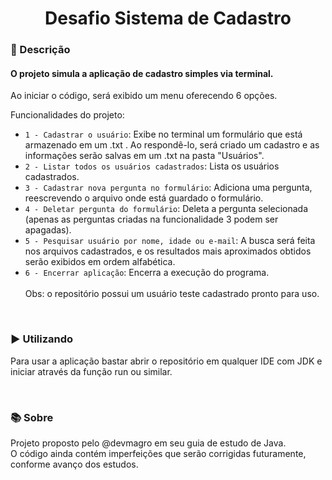 <h1 align="center"> Desafio Sistema de Cadastro </h1>
<h3> 📖 Descrição</h3>

<h4> O projeto simula a aplicação de cadastro simples via terminal. </h4> 
<p>
  Ao iniciar o código, será exibido um menu oferecendo 6 opções. <br>
  
  Funcionalidades do projeto:

- `1 - Cadastrar o usuário`: Exibe no terminal um formulário que está armazenado em um .txt . Ao respondê-lo, será criado um cadastro e as informações serão salvas em um .txt na pasta "Usuários".
- `2 - Listar todos os usuários cadastrados`: Lista os usuários cadastrados.
- `3 - Cadastrar nova pergunta no formulário`: Adiciona uma pergunta, reescrevendo o arquivo onde está guardado o formulário.
- `4 - Deletar pergunta do formulário`: Deleta a pergunta selecionada (apenas as perguntas criadas na funcionalidade 3 podem ser apagadas).
- `5 - Pesquisar usuário por nome, idade ou e-mail`: A busca será feita nos arquivos cadastrados, e os resultados mais aproximados obtidos serão exibidos em ordem alfabética.
- `6 - Encerrar aplicação`: Encerra a execução do programa.<br>
  <br>
  Obs: o repositório possui um usuário teste cadastrado pronto para uso.
</p>
<br>
<h3> ▶️ Utilizando</h3>
<p> Para usar a aplicação bastar abrir o repositório em qualquer IDE com JDK e iniciar através da função run ou similar. </p>

<br>
<h3>📚 Sobre</h3>
<p> 
Projeto proposto pelo @devmagro em seu guia de estudo de Java. <br>
O código ainda contém imperfeições que serão corrigidas futuramente, conforme avanço dos estudos. <br>
</p>

